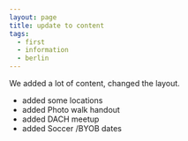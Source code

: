 ```yaml
---
layout: page
title: update to content
tags:
  - first
  - information
  - berlin
---
```


We added a lot of content, changed the layout.

- added some locations
- added Photo walk handout
- added DACH meetup
- added Soccer /BYOB dates